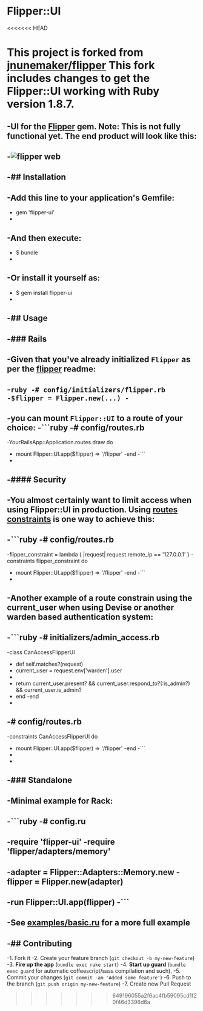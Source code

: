 # Flipper::UI
<<<<<<< HEAD

This project is forked from [jnunemaker/flipper](https://github.com/jnunemaker/flipper-ui)
This fork includes changes to get the Flipper::UI working with Ruby version 1.8.7.
=======
 
-UI for the [Flipper](https://github.com/jnunemaker/flipper) gem. __Note__: This is not fully functional yet. The end product will look like this:
-
-![flipper web](http://dribbble.s3.amazonaws.com/users/59/screenshots/704704/attachments/65188/flipper.png)
-
-## Installation
-
-Add this line to your application's Gemfile:
-
-    gem 'flipper-ui'
-
-And then execute:
-
-    $ bundle
-
-Or install it yourself as:
-
-    $ gem install flipper-ui
-
-## Usage
-
-### Rails
-
-Given that you've already initialized `Flipper` as per the [flipper](https://github.com/jnunemaker/flipper) readme:
-
-```ruby
-# config/initializers/flipper.rb
-$flipper = Flipper.new(...)
-```
-
-you can mount `Flipper::UI` to a route of your choice:
-```ruby
-# config/routes.rb
-
-YourRailsApp::Application.routes.draw do
-  mount Flipper::UI.app($flipper) => '/flipper'
-end
-```
-
-#### Security
-
-You almost certainly want to limit access when using Flipper::UI in production. Using [routes constraints](http://guides.rubyonrails.org/routing.html#request-based-constraints) is one way to achieve this:
-
-```ruby
-# config/routes.rb
-
-flipper_constraint = lambda { |request| request.remote_ip == '127.0.0.1' }
-constraints flipper_constraint do
-  mount Flipper::UI.app($flipper) => '/flipper'
-end
-```
-
-Another example of a route constrain using the current_user when using Devise or another warden based authentication system:
-
-```ruby
-# initializers/admin_access.rb
-
-class CanAccessFlipperUI
-  def self.matches?(request)
-    current_user = request.env['warden'].user
-    
-    return current_user.present? && current_user.respond_to?(:is_admin?) && current_user.is_admin?
-  end
-end
-
-# config/routes.rb
-
-constraints CanAccessFlipperUI do
-  mount Flipper::UI.app($flipper) => '/flipper'
-end
-```
-
-
-### Standalone
-
-Minimal example for Rack:
-
-```ruby
-# config.ru
-
-require 'flipper-ui'
-require 'flipper/adapters/memory'
-
-adapter = Flipper::Adapters::Memory.new
-flipper = Flipper.new(adapter)
-
-run Flipper::UI.app(flipper)
-```
-
-See [examples/basic.ru](https://github.com/jnunemaker/flipper-ui/blob/master/examples/basic.ru) for a more full example
-
-## Contributing
-
-1. Fork it
-2. Create your feature branch (`git checkout -b my-new-feature`)
-3. **Fire up the app** (`bundle exec rake start`)
-4. **Start up guard** (`bundle exec guard` for automatic coffeescript/sass compilation and such).
-5. Commit your changes (`git commit -am 'Added some feature'`)
-6. Push to the branch (`git push origin my-new-feature`)
-7. Create new Pull Request
>>>>>>> 649196055a2f6ac4fb59095cd1f20f46d3396d6a
